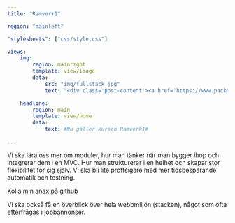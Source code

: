 ```yaml
---
title: "Ramverk1"

region: "mainleft"

"stylesheets": ["css/style.css"]

views:
    img:
        region: mainright
        template: view/image
        data:
            src: "img/fullstack.jpg"
            text: "<div class='post-content'><a href='https://www.packtpub.com/books/content/devops-engineering-and-full-stack-development'>img-source</a></div>"

    headline:
        region: main
        template: view/home
        data:
            text: #Nu gäller kursen Ramverk1#

...
```


Vi ska lära oss mer om moduler, hur man tänker när man bygger ihop och integrerar dem i en MVC. Hur man strukturerar i en helhet och skapar stor flexibilitet för sig själv. Vi ska bli lite proffsigare med mer tidsbesparande automatik och testning.

[Kolla min anax på github](https://github.com/guni12/anax)

Vi ska också få en överblick över hela webbmiljön (stacken), något som ofta efterfrågas i jobbannonser.
